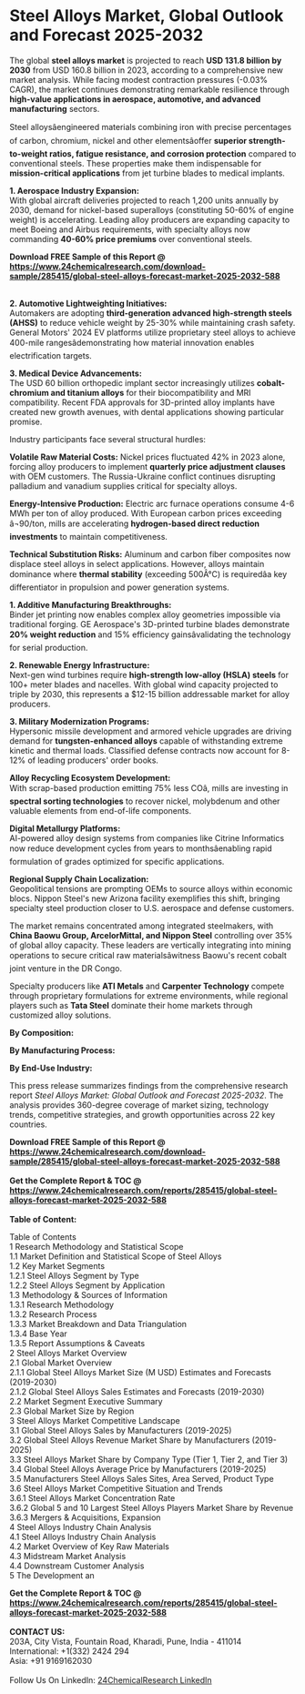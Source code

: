 <h1>Steel Alloys Market, Global Outlook and Forecast 2025-2032</h1><p>The global <strong>steel alloys market</strong> is projected to reach <strong>USD 131.8 billion by 2030</strong> from USD 160.8 billion in 2023, according to a comprehensive new market analysis. While facing modest contraction pressures (-0.03% CAGR), the market continues demonstrating remarkable resilience through <strong>high-value applications in aerospace, automotive, and advanced manufacturing</strong> sectors.</p><p>Steel alloysâengineered materials combining iron with precise percentages of carbon, chromium, nickel and other elementsâoffer <strong>superior strength-to-weight ratios, fatigue resistance, and corrosion protection</strong> compared to conventional steels. These properties make them indispensable for <strong>mission-critical applications</strong> from jet turbine blades to medical implants.</p><p><strong>1. Aerospace Industry Expansion:</strong><br>  
With global aircraft deliveries projected to reach 1,200 units annually by 2030, demand for nickel-based superalloys (constituting 50-60% of engine weight) is accelerating. Leading alloy producers are expanding capacity to meet Boeing and Airbus requirements, with specialty alloys now commanding <strong>40-60% price premiums</strong> over conventional steels.</p><div><b>Download FREE Sample of this Report @ 
            <a href="https://www.24chemicalresearch.com/download-sample/285415/global-steel-alloys-forecast-market-2025-2032-588">
            https://www.24chemicalresearch.com/download-sample/285415/global-steel-alloys-forecast-market-2025-2032-588</a></b></div><br><p><strong>2. Automotive Lightweighting Initiatives:</strong><br> 
Automakers are adopting <strong>third-generation advanced high-strength steels (AHSS)</strong> to reduce vehicle weight by 25-30% while maintaining crash safety. General Motors' 2024 EV platforms utilize proprietary steel alloys to achieve 400-mile rangesâdemonstrating how material innovation enables electrification targets.</p><p><strong>3. Medical Device Advancements:</strong><br>  
The USD 60 billion orthopedic implant sector increasingly utilizes <strong>cobalt-chromium and titanium alloys</strong> for their biocompatibility and MRI compatibility. Recent FDA approvals for 3D-printed alloy implants have created new growth avenues, with dental applications showing particular promise.</p><p>Industry participants face several structural hurdles:</p><p><strong>Volatile Raw Material Costs:</strong> Nickel prices fluctuated 42% in 2023 alone, forcing alloy producers to implement <strong>quarterly price adjustment clauses</strong> with OEM customers. The Russia-Ukraine conflict continues disrupting palladium and vanadium supplies critical for specialty alloys.</p><p><strong>Energy-Intensive Production:</strong> Electric arc furnace operations consume 4-6 MWh per ton of alloy produced. With European carbon prices exceeding â¬90/ton, mills are accelerating <strong>hydrogen-based direct reduction investments</strong> to maintain competitiveness.</p><p><strong>Technical Substitution Risks:</strong> Aluminum and carbon fiber composites now displace steel alloys in select applications. However, alloys maintain dominance where <strong>thermal stability</strong> (exceeding 500Â°C) is requiredâa key differentiator in propulsion and power generation systems.</p><p><strong>1. Additive Manufacturing Breakthroughs:</strong><br>  
Binder jet printing now enables complex alloy geometries impossible via traditional forging. GE Aerospace's 3D-printed turbine blades demonstrate <strong>20% weight reduction</strong> and 15% efficiency gainsâvalidating the technology for serial production.</p><p><strong>2. Renewable Energy Infrastructure:</strong><br>  
Next-gen wind turbines require <strong>high-strength low-alloy (HSLA) steels</strong> for 100+ meter blades and nacelles. With global wind capacity projected to triple by 2030, this represents a $12-15 billion addressable market for alloy producers.</p><p><strong>3. Military Modernization Programs:</strong><br>  
Hypersonic missile development and armored vehicle upgrades are driving demand for <strong>tungsten-enhanced alloys</strong> capable of withstanding extreme kinetic and thermal loads. Classified defense contracts now account for 8-12% of leading producers' order books.</p><p><strong>Alloy Recycling Ecosystem Development:</strong><br> 
	With scrap-based production emitting 75% less COâ, mills are investing in <strong>spectral sorting technologies</strong> to recover nickel, molybdenum and other valuable elements from end-of-life components.</p><p><strong>Digital Metallurgy Platforms:</strong><br> 
	AI-powered alloy design systems from companies like Citrine Informatics now reduce development cycles from years to monthsâenabling rapid formulation of grades optimized for specific applications.</p><p><strong>Regional Supply Chain Localization:</strong><br> 
	Geopolitical tensions are prompting OEMs to source alloys within economic blocs. Nippon Steel's new Arizona facility exemplifies this shift, bringing specialty steel production closer to U.S. aerospace and defense customers.</p><p>The market remains concentrated among integrated steelmakers, with <strong>China Baowu Group, ArcelorMittal, and Nippon Steel</strong> controlling over 35% of global alloy capacity. These leaders are vertically integrating into mining operations to secure critical raw materialsâwitness Baowu's recent cobalt joint venture in the DR Congo.</p><p>Specialty producers like <strong>ATI Metals</strong> and <strong>Carpenter Technology</strong> compete through proprietary formulations for extreme environments, while regional players such as <strong>Tata Steel</strong> dominate their home markets through customized alloy solutions.</p><p><strong>By Composition:</strong></p><p><strong>By Manufacturing Process:</strong></p><p><strong>By End-Use Industry:</strong></p><p>This press release summarizes findings from the comprehensive research report <em>Steel Alloys Market: Global Outlook and Forecast 2025-2032</em>. The analysis provides 360-degree coverage of market sizing, technology trends, competitive strategies, and growth opportunities across 22 key countries.</p><div><b>Download FREE Sample of this Report @ 
            <a href="https://www.24chemicalresearch.com/download-sample/285415/global-steel-alloys-forecast-market-2025-2032-588">
            https://www.24chemicalresearch.com/download-sample/285415/global-steel-alloys-forecast-market-2025-2032-588</a></b></div><br><div><b>Get the Complete Report & TOC @ 
            <a href="https://www.24chemicalresearch.com/reports/285415/global-steel-alloys-forecast-market-2025-2032-588">
            https://www.24chemicalresearch.com/reports/285415/global-steel-alloys-forecast-market-2025-2032-588</a></b></div><br>
            <b>Table of Content:</b><p>Table of Contents<br />
1 Research Methodology and Statistical Scope<br />
1.1 Market Definition and Statistical Scope of Steel Alloys<br />
1.2 Key Market Segments<br />
1.2.1 Steel Alloys Segment by Type<br />
1.2.2 Steel Alloys Segment by Application<br />
1.3 Methodology & Sources of Information<br />
1.3.1 Research Methodology<br />
1.3.2 Research Process<br />
1.3.3 Market Breakdown and Data Triangulation<br />
1.3.4 Base Year<br />
1.3.5 Report Assumptions & Caveats<br />
2 Steel Alloys Market Overview<br />
2.1 Global Market Overview<br />
2.1.1 Global Steel Alloys Market Size (M USD) Estimates and Forecasts (2019-2030)<br />
2.1.2 Global Steel Alloys Sales Estimates and Forecasts (2019-2030)<br />
2.2 Market Segment Executive Summary<br />
2.3 Global Market Size by Region<br />
3 Steel Alloys Market Competitive Landscape<br />
3.1 Global Steel Alloys Sales by Manufacturers (2019-2025)<br />
3.2 Global Steel Alloys Revenue Market Share by Manufacturers (2019-2025)<br />
3.3 Steel Alloys Market Share by Company Type (Tier 1, Tier 2, and Tier 3)<br />
3.4 Global Steel Alloys Average Price by Manufacturers (2019-2025)<br />
3.5 Manufacturers Steel Alloys Sales Sites, Area Served, Product Type<br />
3.6 Steel Alloys Market Competitive Situation and Trends<br />
3.6.1 Steel Alloys Market Concentration Rate<br />
3.6.2 Global 5 and 10 Largest Steel Alloys Players Market Share by Revenue<br />
3.6.3 Mergers & Acquisitions, Expansion<br />
4 Steel Alloys Industry Chain Analysis<br />
4.1 Steel Alloys Industry Chain Analysis<br />
4.2 Market Overview of Key Raw Materials<br />
4.3 Midstream Market Analysis<br />
4.4 Downstream Customer Analysis<br />
5 The Development an</p><div><b>Get the Complete Report & TOC @ 
            <a href="https://www.24chemicalresearch.com/reports/285415/global-steel-alloys-forecast-market-2025-2032-588">
            https://www.24chemicalresearch.com/reports/285415/global-steel-alloys-forecast-market-2025-2032-588</a></b></div><br><b>CONTACT US:</b><br>
            203A, City Vista, Fountain Road, Kharadi, Pune, India - 411014<br>
            International: +1(332) 2424 294<br>
            Asia: +91 9169162030 <br><br>
            Follow Us On LinkedIn: <a href="https://www.linkedin.com/company/24chemicalresearch/">24ChemicalResearch LinkedIn</a>